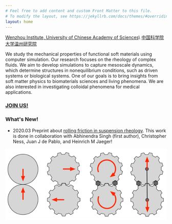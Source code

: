 ```yaml
---
# Feel free to add content and custom Front Matter to this file.
# To modify the layout, see https://jekyllrb.com/docs/themes/#overriding-theme-defaults
layout: home
---
```


[Wenzhou Institute, University of Chinese Academy of Sciences](http://www.wibe.ac.cn)\\
[中国科学院大学温州研究院](http://www.wibe.ac.cn)

We study the mechanical properties of functional soft materials using computer simulation. Our research focuses on the rheology of complex fluids. We aim to develop simulations to capture mesoscale dynamics, which determine structures in nonequilibrium conditions, such as driven systems or biological systems. One of our goals is to bring insights from soft matter physics to biomaterials sciences and living phenomena. We are also interested in investigating colloidal phenomena for medical applications.

### [**JOIN US!**](joinus.md)

### **What's New!** 
- 2020.03 Preprint about [rolling friction in suspension rheology](https://arxiv.org/abs/2002.10996). This work is done in collaboration with Abhinendra Singh (first author), Christopher Ness, Juan J de Pablo, and Heinrich M Jaeger!

![rolling friction](/assets/img/rolling_friction.jpg)
